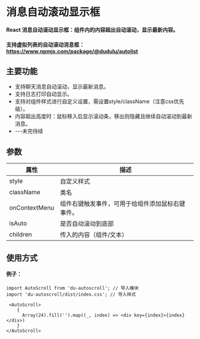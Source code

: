 # 消息自动滚动显示框

**React 消息自动滚动显示框：组件内的内容超出自动滚动，显示最新内容。**

#### 支持虚拟列表的自动滚动消息框：https://www.npmjs.com/package/@dudulu/autolist

## 主要功能

- 支持聊天消息自动滚动，显示最新消息。
- 支持日志打印自动显示。
- 支持对组件样式进行自定义设置，需设置style/className（注意css优先级）。
- 内容超出高度时：鼠标移入后显示滚动条，移出则隐藏且继续自动滚动到最新消息。
- ---未完待续

## 参数

| 属性         | 描述                                             |
| ------------ | ------------------------------------------------|
| style        | 自定义样式                                       |
| className    | 类名                                             |
| onContextMenu | 组件右键触发事件，可用于给组件添加鼠标右键事件。 |
| isAuto       | 是否自动滚动到底部                               |
| children     | 传入的内容（组件/文本）                               |

## 使用方式

#### 例子：

```tsx
import AutoScroll from 'du-autoscroll'; // 导入模块
import 'du-autoscroll/dist/index.css'; // 导入样式

 <AutoScroll>
    {
      Array(24).fill('').map((_, index) => <div key={index}>{index}</div>)
    }
</AutoScroll>
```